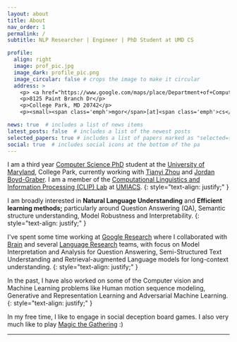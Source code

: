 ```yaml
---
layout: about
title: About
nav_order: 1
permalink: /
subtitle: NLP Researcher | Engineer | PhD Student at UMD CS

profile:
  align: right
  image: prof_pic.jpg
  image_dark: profile_pic.png
  image_circular: false # crops the image to make it circular
  address: >
    <p> <a href="https://www.google.com/maps/place/Department+of+Computer+Science/@38.9895591,-76.9367517,17z/data=!4m5!3m4!1s0x89b7c6a392b5e087:0xd66fdb955664e740!8m2!3d38.9890788!4d-76.9361681">Iribe</a> 4108</p>
    <p>8125 Paint Branch Dr</p>
    <p>College Park, MD 20742</p>
    <p><small><span class='emph'>mgor</span>[at]<span class='emph'>cs</span>[dot]<span class='emph'>umd</span>[dot]<span class='emph'>edu</span></small></p>

news: true  # includes a list of news items
latest_posts: false  # includes a list of the newest posts
selected_papers: true # includes a list of papers marked as "selected={true}"
social: true  # includes social icons at the bottom of the pa
---
```


I am a third year [Computer Science PhD](http://cs.umd.edu) student at the [University of Maryland](https://umd.edu), College Park, currently working with [Tianyi Zhou](https://tianyizhou.github.io/) and [Jordan Boyd-Graber](http://users.umiacs.umd.edu/~jbg/). I am a member of the [Computational Linguistics and Information Processing (CLIP) Lab](https://wiki.umiacs.umd.edu/clip/index.php/Main_Page) at [UMIACS](https://www.umiacs.umd.edu/).
{: style="text-align: justify;" }

I am broadly interested in __Natural Language Understanding__ and __Efficient learning methods;__ particularly around <span class="emph"> Question Answering (QA), Semantic structure understanding, Model Robustness and Interpretability</span>.
{: style="text-align: justify;" }

I've spent some time working at [Google Research](http://research.google.com) where I collaborated with [Brain](https://research.google/teams/brain/) and several [Language Research](https://research.google/research-areas/natural-language-processing/) teams, with focus on Model Interpretation and Analysis for <span class="emph">Question Answering</span>, <span class="emph">Semi-Structured Text Understanding</span> and <span class="emph">Retrieval-augmented Language models</span> for long-context understanding.
{: style="text-align: justify;" }

In the past, I have also worked on some of the <span class="emph">Computer vision and Machine Learning</span> problems like Human motion sequence modeling, Generative and Representation Learning and Adversarial Machine Learning.
{: style="text-align: justify;" }

In my free time, I like to engage in social deception board games. I also very much like to play [Magic the Gathering](https://www.wikiwand.com/en/Magic:_The_Gathering) :)
<!-- I am quite excited about learning and applying Visually grounded contexts for Language Understanding tasks as well.
{: style="text-align: justify;" } -->

<!-- UMD Students enrolled in [CMSC 848Q](http://users.umiacs.umd.edu/~jbg/teaching/CMSC_848/) can book appointments for my TA office hours [here](https://calendar.google.com/calendar/u/0/selfsched?sstoken=UUtnMXZ1dkk4aGRLfGRlZmF1bHR8MDJlZTBiM2M1ZTZlMDRkNGI0NzRlNmM3M2MyZTYwNmY) -->

---
